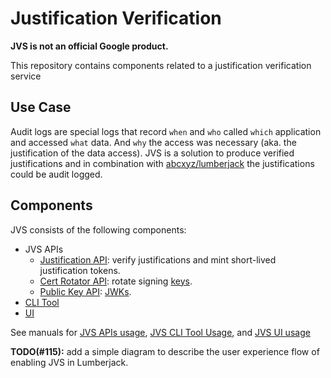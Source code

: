 # Justification Verification

**JVS is not an official Google product.**

This repository contains components related to a justification verification
service

## Use Case

Audit logs are special logs that record `when` and `who` called `which`
application and accessed `what` data. And `why` the access was necessary (aka.
the justification of the data access). JVS is a solution to produce verified
justifications and in combination with
[abcxyz/lumberjack](https://github.com/abcxyz/lumberjack) the justifications
could be audit logged.

## Components

JVS consists of the following components:

*   JVS APIs
    *   [Justification API](./cmd/justification): verify justifications and mint
        short-lived justification tokens.
    *   [Cert Rotator API](./cmd/cert-rotation): rotate signing
        [keys](https://cloud.google.com/kms/docs/key-rotation).
    *   [Public Key API](./cmd/public-key):
        [JWKs](https://auth0.com/docs/secure/tokens/json-web-tokens/json-web-key-sets).
*   [CLI Tool](./cmd/jvsctl)
*   [UI](./cmd/ui)

See manuals for [JVS APIs usage](./docs/jvs-apis.md), 
[JVS CLI Tool Usage](./docs/cli-tool.md), and [JVS UI usage](./docs/jvs-ui.md)

**TODO(#115):** add a simple diagram to describe the user experience flow of
enabling JVS in Lumberjack.
